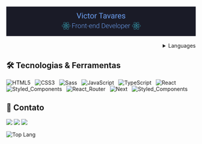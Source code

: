 ![Victor Tavares](./topo.png)

<details>
 <summary align="right">Languages</summary> 
<table align="right" margin="20">
 <tr><td><a href="README_en.md">English</a></td></tr>
 <tr><td><a href="README.md">Português</a></td></tr>
</table>
</details>

## 🛠 Tecnologias & Ferramentas

![HTML5](https://img.shields.io/badge/HTML5-E34F26?style=for-the-badge&logo=html5&logoColor=white)&nbsp;&nbsp;
![CSS3](https://img.shields.io/badge/CSS3-1572B6?style=for-the-badge&logo=css3&logoColor=white)&nbsp;&nbsp;
![Sass](https://img.shields.io/badge/Sass-CC6699?style=for-the-badge&logo=sass&logoColor=white)&nbsp;&nbsp;
![JavaScript](https://img.shields.io/badge/JavaScript-F7DF1E?style=for-the-badge&logo=javascript&logoColor=black)&nbsp;&nbsp;
![TypeScript](https://img.shields.io/badge/TypeScript-007ACC?style=for-the-badge&logo=typescript&logoColor=white)&nbsp;&nbsp;
![React](https://img.shields.io/badge/React-20232A?style=for-the-badge&logo=react&logoColor=61DAFB)&nbsp;&nbsp;
![Styled_Components](https://img.shields.io/badge/styled--components-DB7093?style=for-the-badge&logo=styled-components&logoColor=white)&nbsp;&nbsp;
![React_Router](https://img.shields.io/badge/React_Router-CA4245?style=for-the-badge&logo=react-router&logoColor=white)&nbsp;&nbsp;
![Next](https://img.shields.io/badge/next-DB7093?style=for-the-badge&logo=next&logoColor=white)&nbsp;&nbsp;
![Styled_Components](https://img.shields.io/badge/styled--components-DB7093?style=for-the-badge&logo=styled-components&logoColor=white)&nbsp;&nbsp;


## 📩 Contato

<div>

  <a href="https://github.com/victortavaresdev"><img src="https://img.shields.io/badge/Github-282C34?Ubuntu=for-the-badge&logo=github&logoColor=ffffff"  height="25" /></a>
 <a href="mailto:victortavaresdev@gmail.com"><img src="https://img.shields.io/badge/Gmail-282C34?gmail=for-the-badge&logo=gmail&logoColor=D14836"  height="25" /></a>
 <a href="https://www.linkedin.com/in/victor-tavares-dev/"><img src="https://img.shields.io/badge/Linkedin-282C34?gmail=for-the-badge&logo=Linkedin&logoColor=0077B5"  height="25" /></a>
</div>

![Top Lang](https://github-readme-stats.vercel.app/api/top-langs/?username={victortavaresdev}&theme=blue-green)

 






 
